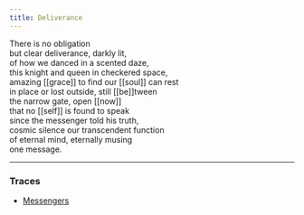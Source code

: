 ```yaml
---
title: Deliverance
---
```


There is no obligation  
but clear deliverance, darkly lit,  
of how we danced in a scented daze,  
this knight and queen in checkered space,  
amazing [[grace]] to find our [[soul]] can rest  
in place or lost outside, still [[be]]tween  
the narrow gate, open [[now]]  
that no [[self]] is found to speak  
since the messenger told his truth,   
cosmic silence our transcendent function  
of eternal mind, eternally musing  
one message.  

---

### Traces

* [Messengers](https://app.box.com/s/wuanmcbvau8rseyqfxr5ywk4rjfwdqxq)